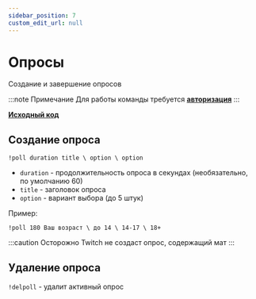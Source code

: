 ```yaml
---
sidebar_position: 7
custom_edit_url: null
---
```


# Опросы

Создание и завершение опросов

:::note Примечание
Для работы команды требуется **[авторизация](../auth.md)**
:::

**[Исходный код](https://github.com/Relanit/ModBoty/blob/master/ModBoty/cogs/polls.py)**

## Создание опроса
`!poll duration title \ option \ option`
- `duration` - продолжительность опроса в секундах (необязательно, по умолчанию 60)
- `title` - заголовок опроса
- `option` - вариант выбора (до 5 штук)

Пример:
```
!poll 180 Ваш возраст \ до 14 \ 14-17 \ 18+
```

:::caution Осторожно
Twitch не создаст опрос, содержащий мат
:::

## Удаление опроса
`!delpoll` - удалит активный опрос